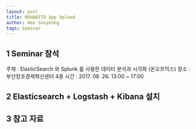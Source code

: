 ```yaml
---
layout: post
title: NOHABITO App Upload
author: Heo Seoyeong
tags: Seminar
---
```


## 1 Seminar 참석
주제 : ElasticSearch 와 Splunk 를 사용한 데이터 분석과 시각화 (온오프믹스)
장소 : 부산창조경제혁신센터 4층 
시간 : 2017. 08. 26. 13:00 ~ 17:00

## 2 Elasticsearch + Logstash + Kibana 설치


## 3 참고 자료
